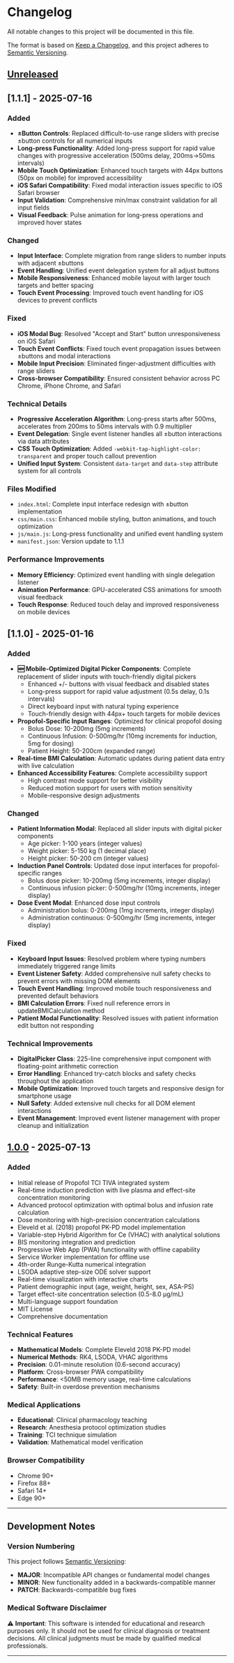 # Changelog

All notable changes to this project will be documented in this file.

The format is based on [Keep a Changelog](https://keepachangelog.com/en/1.0.0/),
and this project adheres to [Semantic Versioning](https://semver.org/spec/v2.0.0.html).

## [Unreleased]

## [1.1.1] - 2025-07-16

### Added
- **±Button Controls**: Replaced difficult-to-use range sliders with precise ±button controls for all numerical inputs
- **Long-press Functionality**: Added long-press support for rapid value changes with progressive acceleration (500ms delay, 200ms→50ms intervals)
- **Mobile Touch Optimization**: Enhanced touch targets with 44px buttons (50px on mobile) for improved accessibility
- **iOS Safari Compatibility**: Fixed modal interaction issues specific to iOS Safari browser
- **Input Validation**: Comprehensive min/max constraint validation for all input fields
- **Visual Feedback**: Pulse animation for long-press operations and improved hover states

### Changed
- **Input Interface**: Complete migration from range sliders to number inputs with adjacent ±buttons
- **Event Handling**: Unified event delegation system for all adjust buttons
- **Mobile Responsiveness**: Enhanced mobile layout with larger touch targets and better spacing
- **Touch Event Processing**: Improved touch event handling for iOS devices to prevent conflicts

### Fixed
- **iOS Modal Bug**: Resolved "Accept and Start" button unresponsiveness on iOS Safari
- **Touch Event Conflicts**: Fixed touch event propagation issues between ±buttons and modal interactions
- **Mobile Input Precision**: Eliminated finger-adjustment difficulties with range sliders
- **Cross-browser Compatibility**: Ensured consistent behavior across PC Chrome, iPhone Chrome, and Safari

### Technical Details
- **Progressive Acceleration Algorithm**: Long-press starts after 500ms, accelerates from 200ms to 50ms intervals with 0.9 multiplier
- **Event Delegation**: Single event listener handles all ±button interactions via data attributes
- **CSS Touch Optimization**: Added `-webkit-tap-highlight-color: transparent` and proper touch callout prevention
- **Unified Input System**: Consistent `data-target` and `data-step` attribute system for all controls

### Files Modified
- `index.html`: Complete input interface redesign with ±button implementation
- `css/main.css`: Enhanced mobile styling, button animations, and touch optimization
- `js/main.js`: Long-press functionality and unified event handling system
- `manifest.json`: Version update to 1.1.1

### Performance Improvements
- **Memory Efficiency**: Optimized event handling with single delegation listener
- **Animation Performance**: GPU-accelerated CSS animations for smooth visual feedback
- **Touch Response**: Reduced touch delay and improved responsiveness on mobile devices

## [1.1.0] - 2025-01-16

### Added
- **🆕 Mobile-Optimized Digital Picker Components**: Complete replacement of slider inputs with touch-friendly digital pickers
  - Enhanced +/- buttons with visual feedback and disabled states
  - Long-press support for rapid value adjustment (0.5s delay, 0.1s intervals)
  - Direct keyboard input with natural typing experience
  - Touch-friendly design with 44px+ touch targets for mobile devices
- **Propofol-Specific Input Ranges**: Optimized for clinical propofol dosing
  - Bolus Dose: 10-200mg (5mg increments)
  - Continuous Infusion: 0-500mg/hr (10mg increments for induction, 5mg for dosing)
  - Patient Height: 50-200cm (expanded range)
- **Real-time BMI Calculation**: Automatic updates during patient data entry with live calculation
- **Enhanced Accessibility Features**: Complete accessibility support
  - High contrast mode support for better visibility
  - Reduced motion support for users with motion sensitivity
  - Mobile-responsive design adjustments

### Changed
- **Patient Information Modal**: Replaced all slider inputs with digital picker components
  - Age picker: 1-100 years (integer values)
  - Weight picker: 5-150 kg (1 decimal place)
  - Height picker: 50-200 cm (integer values)
- **Induction Panel Controls**: Updated dose input interfaces for propofol-specific ranges
  - Bolus dose picker: 10-200mg (5mg increments, integer display)
  - Continuous infusion picker: 0-500mg/hr (10mg increments, integer display)
- **Dose Event Modal**: Enhanced dose input controls
  - Administration bolus: 0-200mg (1mg increments, integer display)
  - Administration continuous: 0-500mg/hr (5mg increments, integer display)

### Fixed
- **Keyboard Input Issues**: Resolved problem where typing numbers immediately triggered range limits
- **Event Listener Safety**: Added comprehensive null safety checks to prevent errors with missing DOM elements
- **Touch Event Handling**: Improved mobile touch responsiveness and prevented default behaviors
- **BMI Calculation Errors**: Fixed null reference errors in updateBMICalculation method
- **Patient Modal Functionality**: Resolved issues with patient information edit button not responding

### Technical Improvements
- **DigitalPicker Class**: 225-line comprehensive input component with floating-point arithmetic correction
- **Error Handling**: Enhanced try-catch blocks and safety checks throughout the application
- **Mobile Optimization**: Improved touch targets and responsive design for smartphone usage
- **Null Safety**: Added extensive null checks for all DOM element interactions
- **Event Management**: Improved event listener management with proper cleanup and initialization

## [1.0.0] - 2025-07-13

### Added
- Initial release of Propofol TCI TIVA integrated system
- Real-time induction prediction with live plasma and effect-site concentration monitoring
- Advanced protocol optimization with optimal bolus and infusion rate calculation
- Dose monitoring with high-precision concentration calculations
- Eleveld et al. (2018) propofol PK-PD model implementation
- Variable-step Hybrid Algorithm for Ce (VHAC) with analytical solutions
- BIS monitoring integration and prediction
- Progressive Web App (PWA) functionality with offline capability
- Service Worker implementation for offline use
- 4th-order Runge-Kutta numerical integration
- LSODA adaptive step-size ODE solver support
- Real-time visualization with interactive charts
- Patient demographic input (age, weight, height, sex, ASA-PS)
- Target effect-site concentration selection (0.5-8.0 μg/mL)
- Multi-language support foundation
- MIT License
- Comprehensive documentation

### Technical Features
- **Mathematical Models**: Complete Eleveld 2018 PK-PD model
- **Numerical Methods**: RK4, LSODA, VHAC algorithms
- **Precision**: 0.01-minute resolution (0.6-second accuracy)
- **Platform**: Cross-browser PWA compatibility
- **Performance**: <50MB memory usage, real-time calculations
- **Safety**: Built-in overdose prevention mechanisms

### Medical Applications
- **Educational**: Clinical pharmacology teaching
- **Research**: Anesthesia protocol optimization studies
- **Training**: TCI technique simulation
- **Validation**: Mathematical model verification

### Browser Compatibility
- Chrome 90+
- Firefox 88+
- Safari 14+
- Edge 90+

---

## Development Notes

### Version Numbering
This project follows [Semantic Versioning](https://semver.org/):
- **MAJOR**: Incompatible API changes or fundamental model changes
- **MINOR**: New functionality added in a backwards-compatible manner
- **PATCH**: Backwards-compatible bug fixes

### Medical Software Disclaimer
⚠️ **Important**: This software is intended for educational and research purposes only. It should not be used for clinical diagnosis or treatment decisions. All clinical judgments must be made by qualified medical professionals.

---

[Unreleased]: https://github.com/ysuzuki1978/propofol-tci-simulator/compare/v1.0.0...HEAD
[1.0.0]: https://github.com/ysuzuki1978/propofol-tci-simulator/releases/tag/v1.0.0